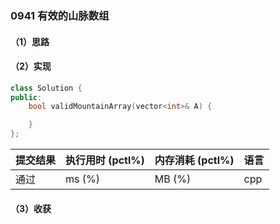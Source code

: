 ### 0941 有效的山脉数组

#### （1）思路

#### （2）实现

```cpp
class Solution {
public:
    bool validMountainArray(vector<int>& A) {

    }
};
```

| 提交结果 | 执行用时 (pctl%) | 内存消耗 (pctl%) | 语言 |
|:---------|:-----------------|:-----------------|:-----|
| 通过     |  ms (%)   |  MB (%)  | cpp  |

#### （3）收获
